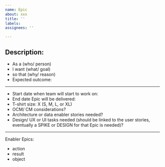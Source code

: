 ```yaml
---
name: Epic
about: xxx
title: ''
labels: 
assignees: ''

---
```


## Description:	


* As a (who/ person) 
* I want (what/ goal)
* so that (why/ reason) 
* Expected outcome: 

----
* Start date when team will start to work on: 
* End date Epic will be delivered: 
* T-shirt size: X (S, M, L, or XL) 
* OCM/ CM considerations? 
* Architecture or data enabler stories needed? 
* Design/ UX or UI tasks needed (should be linked to the user stories, eventually a SPIKE or DESIGN for that Epic is needed)? 


----
Enabler Epics:
* action
* result
* object

